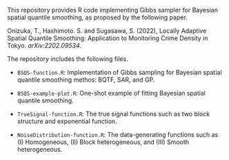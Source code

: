 This repository provides R code implementing Gibbs sampler for Bayesian spatial quantile smoothing, as proposed by the following paper.

Onizuka, T., Hashimoto. S. and Sugasawa, S. (2022), Locally Adaptive Spatial Quantile Smoothing: Application to Monitoring Crime Density in Tokyo. *arXiv:2202.09534*.

The repository includes the following files.

* ```BSQS-function.R```: Implementation of Gibbs sampling for Bayesian spatial quantile smoothing methos: BQTF, SAR, and GP.

* ```BSQS-example-plot.R```: One-shot example of fitting Bayesian spatial quantile smoothing.

* ```TrueSignal-function.R```: The true signal functions such as two block structure and exponential function.

* ```NoiseDistribution-function.R```: The data-generating functions such as (I) Homogeneous, (II) Block heterogeneous, and (III) Smooth heterogeneous.
